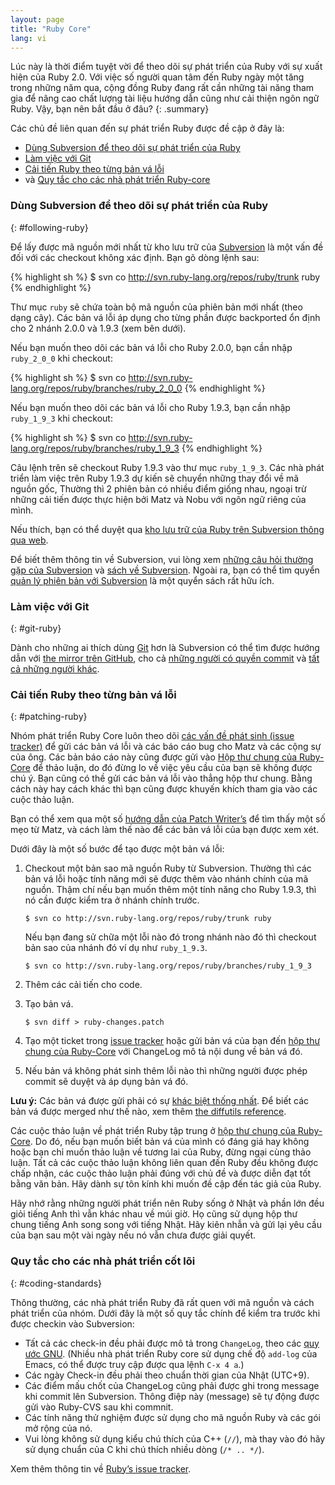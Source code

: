 ```yaml
---
layout: page
title: "Ruby Core"
lang: vi
---
```


Lúc này là thời điểm tuyệt vời để theo dõi sự phát triển của Ruby với sự xuất
hiện của Ruby 2.0.  Với việc số người quan tâm đến Ruby ngày một tăng trong
những năm qua, cộng đồng Ruby đang rất cần những tài năng tham gia để nâng cao
chất lượng tài liệu hướng dẫn cũng như cải thiện ngôn ngữ Ruby.  Vậy, bạn nên
bắt đầu ở đâu?
{: .summary}

Các chủ đề liên quan đến sự phát triển Ruby được đề cập ở đây là:

* [Dùng Subversion để theo dõi sự phát triển của Ruby](#following-ruby)
* [Làm việc với Git](#git-ruby)
* [Cải tiến Ruby theo từng bản vá lỗi](#patching-ruby)
* và [Quy tắc cho các nhà phát triển Ruby-core](#coding-standards)

### Dùng Subversion để theo dõi sự phát triển của Ruby
{: #following-ruby}

Để lấy được mã nguồn mới nhất từ kho lưu trữ của [Subversion][1]
là một vấn đề đối với các checkout không xác định. Bạn gõ dòng lệnh sau:

{% highlight sh %}
$ svn co http://svn.ruby-lang.org/repos/ruby/trunk ruby
{% endhighlight %}

Thư mục `ruby` sẽ chứa toàn bộ mã nguồn của phiên bản mới nhất (theo dạng
cây).  Các bản vá lỗi áp dụng cho từng phần được backported ổn định cho 2
nhánh 2.0.0 và 1.9.3 (xem bên dưới).

Nếu bạn muốn theo dõi các bản vá lỗi cho Ruby 2.0.0, bạn cần nhập
`ruby_2_0_0` khi checkout:

{% highlight sh %}
$ svn co http://svn.ruby-lang.org/repos/ruby/branches/ruby_2_0_0
{% endhighlight %}

Nếu bạn muốn theo dõi các bản vá lỗi cho Ruby 1.9.3, bạn cần nhập
`ruby_1_9_3` khi checkout:

{% highlight sh %}
$ svn co http://svn.ruby-lang.org/repos/ruby/branches/ruby_1_9_3
{% endhighlight %}

Câu lệnh trên sẽ checkout Ruby 1.9.3 vào thư mục `ruby_1_9_3`.  Các nhà phát
triển làm việc trên Ruby 1.9.3 dự kiến sẽ chuyển những thay đổi về mã nguồn
gốc, Thường thì 2 phiên bản có nhiều điểm giống nhau, ngoại trừ những cải tiến
được thực hiện bởi Matz và Nobu với ngôn ngữ riêng của mình.

Nếu thích, bạn có thể duyệt qua [kho lưu trữ của Ruby trên Subversion thông
qua web][2].

Để biết thêm thông tin về Subversion, vui lòng xem [những câu hỏi thường gặp
của Subversion][3] và [sách về Subversion][4]. Ngoài ra, bạn có thể tìm quyển
[quản lý phiên bản với Subversion][5] là một quyển sách rất hữu ích.

### Làm việc với Git
{: #git-ruby}

Dành cho những ai thích dùng [Git][6] hơn là Subversion có thể tìm được hướng
dẫn với [the mirror trên GitHub][7], cho cả [những người có quyền commit][8]
và [tất cả những người khác][9].

### Cải tiến Ruby theo từng bản vá lỗi
{: #patching-ruby}

Nhóm phát triển Ruby Core luôn theo dõi [các vấn đề phát sinh (issue
tracker)][10] để gửi các bản vá lỗi và các báo cáo bug cho Matz và các cộng sự
của ông. Các bản báo cáo này cũng được gửi vào [Hộp thư chung của
Ruby-Core](/en/community/mailing-lists/) để thảo luận, do đó đừng lo về việc
yêu cầu của bạn sẽ không được chú ý.  Bạn cũng có thề gửi các bản vá lỗi vào
thẳng hộp thư chung.  Bằng cách này hay cách khác thì bạn cũng được khuyến
khích tham gia vào các cuộc thảo luận.

Bạn có thể xem qua một số [hướng dẫn của Patch Writer’s][11] để tìm thấy một
số mẹo từ Matz, và cách làm thế nào để các bản vá lỗi của bạn được xem xét.

Dưới đây là một số bước để tạo được một bản vá lỗi:

1.  Checkout một bản sao mã nguồn Ruby từ Subversion. Thường thì các bản vá
    lỗi hoặc tính năng mới sẽ được thêm vào nhánh chính của mã nguồn. Thậm chí
    nếu bạn muốn thêm một tính năng cho Ruby 1.9.3, thì nó cần được kiểm tra ở
    nhánh chính trước.

        $ svn co http://svn.ruby-lang.org/repos/ruby/trunk ruby

    Nếu bạn đang sử chữa một lỗi nào đó trong nhánh nào đó thì checkout bản
    sao của nhánh đó ví dụ như `ruby_1_9.3`.

        $ svn co http://svn.ruby-lang.org/repos/ruby/branches/ruby_1_9_3

2.  Thêm các cải tiến cho code.

3.  Tạo bản vá.

        $ svn diff > ruby-changes.patch

4.  Tạo một ticket trong [issue tracker][10] hoặc gửi bản vá của bạn đến
    [hộp thư chung của Ruby-Core](/en/community/mailing-lists/) với ChangeLog
    mô tả nội dung về bản vá đó.

5.  Nếu bản vá không phát sinh thêm lỗi nào thì những người được phép commit
    sẽ duyệt và áp dụng bản vá đó.

**Lưu ý:** Các bản vá được gửi phải có sự [khác biệt thống nhất][12].
Để biết các bản vá được merged như thế nào, xem thêm [the diffutils reference][13].

Các cuộc thảo luận về phát triển Ruby tập trung ở
[hộp thư chung của Ruby-Core](/en/community/mailing-lists/).
Do đó, nếu bạn muốn biết bản vá của mình có đáng giá hay không hoặc bạn chỉ
muốn thảo luận về tương lai của Ruby, đừng ngại cùng thảo luận.  Tất cả các
cuộc thảo luận không liên quan đến Ruby đều không được chấp nhận, các cuộc
thảo luận phải đúng với chủ đề và được diễn đạt tốt bằng văn bản.  Hãy dành sự
tôn kính khi muốn đề cập đến tác giả của Ruby.

Hãy nhớ rằng những người phát triển nên Ruby sống ở Nhật và phần lớn đều giỏi
tiếng Anh thì vẫn khác nhau về múi giờ. Họ cũng sử dụng hộp thư chung tiếng
Anh song song với tiếng Nhật.  Hãy kiên nhẫn và gửi lại yêu cầu của bạn sau
một vài ngày nếu nó vẫn chưa được giải quyết.

### Quy tắc cho các nhà phát triển cốt lõi
{: #coding-standards}

Thông thường, các nhà phát triển Ruby đã rất quen với mã nguồn và
cách phát triển của nhóm. Dưới đây là một số quy tắc chính để kiểm tra
trước khi được checkin vào Subversion:

* Tất cả các check-in đều phải được mô tả trong `ChangeLog`, theo các
  [quy ước GNU][14].  (Nhiều nhà phát triển Ruby core sử dụng chế độ
  `add-log` của Emacs, có thể được truy cập được qua lệnh `C-x 4 a`.)
* Các ngày Check-in đều phải theo chuẩn thời gian của Nhật (UTC+9).
* Các điểm mấu chốt của ChangeLog cũng phải được ghi trong message khi
  commit lên Subversion. Thông điệp này (message) sẽ tự động được gửi
  vào Ruby-CVS sau khi commnit.
* Các tính năng thử nghiệm được sử dụng cho mã nguồn Ruby và các gói mở rộng của nó.
* Vui lòng không sử dụng kiểu chú thích của C++ (`//`),
  mà thay vào đó hãy sử dụng chuẩn của C khi chú thích nhiều dòng (`/* .. */`).

Xem thêm thông tin về [Ruby’s issue tracker][10].



[1]: http://subversion.apache.org/
[2]: http://svn.ruby-lang.org/cgi-bin/viewvc.cgi/
[3]: http://subversion.apache.org/faq.html
[4]: http://svnbook.org
[5]: http://www.pragmaticprogrammer.com/titles/svn/
[6]: http://git-scm.com/
[7]: http://github.com/ruby/ruby
[8]: http://wiki.github.com/shyouhei/ruby/committerhowto
[9]: http://wiki.github.com/shyouhei/ruby/noncommitterhowto
[10]: https://bugs.ruby-lang.org/
[11]: http://blade.nagaokaut.ac.jp/cgi-bin/scat.rb/ruby/ruby-core/25139
[12]: http://www.gnu.org/software/diffutils/manual/html_node/Unified-Format.html
[13]: http://www.gnu.org/software/diffutils/manual/html_node/Merging-with-patch.html#Merging%20with%20patch
[14]: http://www.gnu.org/prep/standards/standards.html#Change-Logs
